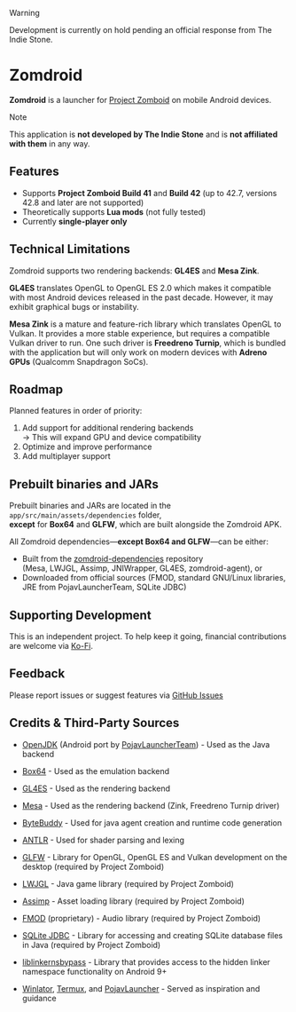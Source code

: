 > [!WARNING] 
> Development is currently on hold pending an official response from The Indie Stone. 


# Zomdroid

**Zomdroid** is a launcher for [Project Zomboid](https://projectzomboid.com) on mobile Android devices.

> [!NOTE]
> This application is **not developed by The Indie Stone** and is **not affiliated with them** in any way.

## Features

- Supports **Project Zomboid Build 41** and **Build 42** (up to 42.7, versions 42.8 and later are not supported) 
- Theoretically supports **Lua mods** (not fully tested)
- Currently **single-player only**

## Technical Limitations
Zomdroid supports two rendering backends: **GL4ES** and **Mesa Zink**.

**GL4ES** translates OpenGL to OpenGL ES 2.0 which makes it compatible with most Android devices released in the past decade. However, it may exhibit graphical bugs or instability.

**Mesa Zink** is a mature and feature-rich library which translates OpenGL to Vulkan. It provides a more stable experience, but requires a compatible Vulkan driver to run. One such driver is **Freedreno Turnip**, which is bundled with the application but will only work on modern devices with **Adreno GPUs** (Qualcomm Snapdragon SoCs).

## Roadmap

Planned features in order of priority:

1. Add support for additional rendering backends  
   → This will expand GPU and device compatibility
2. Optimize and improve performance
3. Add multiplayer support

## Prebuilt binaries and JARs

Prebuilt binaries and JARs are located in the `app/src/main/assets/dependencies` folder,  
**except** for **Box64** and **GLFW**, which are built alongside the Zomdroid APK.

All Zomdroid dependencies—**except Box64 and GLFW**—can be either:
- Built from the [zomdroid-dependencies](https://github.com/liamelui/zomdroid-dependencies) repository  
  (Mesa, LWJGL, Assimp, JNIWrapper, GL4ES, zomdroid-agent), or
- Downloaded from official sources (FMOD, standard GNU/Linux libraries, JRE from PojavLauncherTeam, SQLite JDBC)
  
## Supporting Development

This is an independent project. To help keep it going, financial contributions are welcome via [Ko-Fi](https://ko-fi.com/liamelui).

## Feedback

Please report issues or suggest features via [GitHub Issues](https://github.com/liamelui/zomdroid/issues)

## Credits & Third-Party Sources
- [OpenJDK](https://github.com/openjdk/jdk) (Android port by [PojavLauncherTeam](https://github.com/PojavLauncherTeam/android-openjdk-build-multiarch)) - Used as the Java backend

- [Box64](https://github.com/ptitSeb/box64) - Used as the emulation backend

- [GL4ES](https://github.com/ptitSeb/gl4es) - Used as the rendering backend

- [Mesa](https://gitlab.freedesktop.org/mesa/mesa) - Used as the rendering backend (Zink, Freedreno Turnip driver)

- [ByteBuddy](https://github.com/raphw/byte-buddy) - Used for java agent creation and runtime code generation

- [ANTLR](https://github.com/antlr/antlr4) - Used for shader parsing and lexing

- [GLFW](https://github.com/glfw/glfw) - Library for OpenGL, OpenGL ES and Vulkan development on the desktop (required by Project Zomboid)

- [LWJGL](https://github.com/LWJGL/lwjgl3) - Java game library (required by Project Zomboid)

- [Assimp](https://github.com/assimp/assimp) - Asset loading library (required by Project Zomboid)

- [FMOD](https://www.fmod.com/) (proprietary) - Audio library (required by Project Zomboid)

- [SQLite JDBC](https://github.com/xerial/sqlite-jdbc) - Library for accessing and creating SQLite database files in Java (required by Project Zomboid)

- [liblinkernsbypass](https://github.com/bylaws/liblinkernsbypass) - Library that provides access to the hidden linker namespace functionality on Android 9+

- [Winlator](https://github.com/brunodev85/winlator), [Termux](https://github.com/termux/termux-app), and [PojavLauncher](https://github.com/PojavLauncherTeam/PojavLauncher) - Served as inspiration and guidance

